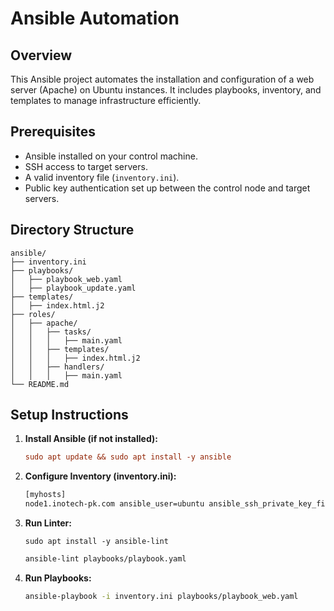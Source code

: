 # Ansible Automation

## Overview

This Ansible project automates the installation and configuration of a web server (Apache) on Ubuntu instances. It includes playbooks, inventory, and templates to manage infrastructure efficiently.

## Prerequisites

- Ansible installed on your control machine.
- SSH access to target servers.
- A valid inventory file (`inventory.ini`).
- Public key authentication set up between the control node and target servers.

## Directory Structure

```plaintext
ansible/
├── inventory.ini
├── playbooks/
│   ├── playbook_web.yaml
│   ├── playbook_update.yaml
├── templates/
│   ├── index.html.j2
├── roles/
│   ├── apache/
│   │   ├── tasks/
│   │   │   ├── main.yaml
│   │   ├── templates/
│   │   │   ├── index.html.j2
│   │   ├── handlers/
│   │   │   ├── main.yaml
└── README.md
```

## Setup Instructions

1. **Install Ansible (if not installed):**

   ```ini
   sudo apt update && sudo apt install -y ansible
   ```

2. **Configure Inventory (inventory.ini):**

    ```bash
    [myhosts]
    node1.inotech-pk.com ansible_user=ubuntu ansible_ssh_private_key_file=~/keys/ansible
    ```

3. **Run Linter:**

    ```sudo
    sudo apt install -y ansible-lint
    ```

    ```bash
    ansible-lint playbooks/playbook.yaml 
    ```

4. **Run Playbooks:**

    ```bash
    ansible-playbook -i inventory.ini playbooks/playbook_web.yaml
    ```